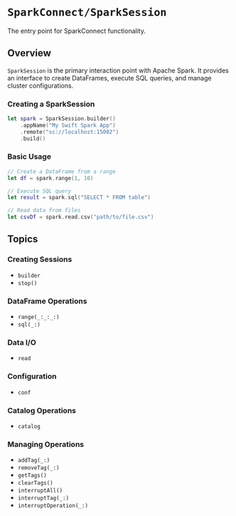 # ``SparkConnect/SparkSession``

The entry point for SparkConnect functionality.

## Overview

`SparkSession` is the primary interaction point with Apache Spark. It provides an interface to create DataFrames, execute SQL queries, and manage cluster configurations.

### Creating a SparkSession

```swift
let spark = SparkSession.builder()
    .appName("My Swift Spark App")
    .remote("sc://localhost:15002")
    .build()
```

### Basic Usage

```swift
// Create a DataFrame from a range
let df = spark.range(1, 10)

// Execute SQL query
let result = spark.sql("SELECT * FROM table")

// Read data from files
let csvDf = spark.read.csv("path/to/file.csv")
```

## Topics

### Creating Sessions

- ``builder``
- ``stop()``

### DataFrame Operations

- ``range(_:_:_:)``
- ``sql(_:)``

### Data I/O

- ``read``

### Configuration

- ``conf``

### Catalog Operations

- ``catalog``

### Managing Operations

- ``addTag(_:)``
- ``removeTag(_:)``
- ``getTags()``
- ``clearTags()``
- ``interruptAll()``
- ``interruptTag(_:)``
- ``interruptOperation(_:)``
